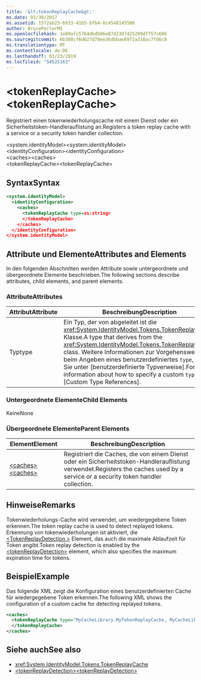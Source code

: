 ```yaml
---
title: '&lt;tokenReplayCache&gt;'
ms.date: 03/30/2017
ms.assetid: 1572ab23-6933-41b5-bfb4-0c4548145500
author: BrucePerlerMS
ms.openlocfilehash: 1e89afc5764dbdb86e87d2307425299dff57c686
ms.sourcegitcommit: 6b308cf6d627d78ee36dbbae8972a310ac7fd6c8
ms.translationtype: MT
ms.contentlocale: de-DE
ms.lasthandoff: 01/23/2019
ms.locfileid: "54525163"
---
```

# <a name="lttokenreplaycachegt"></a><span data-ttu-id="4fe30-102">&lt;tokenReplayCache&gt;</span><span class="sxs-lookup"><span data-stu-id="4fe30-102">&lt;tokenReplayCache&gt;</span></span>
<span data-ttu-id="4fe30-103">Registriert einen tokenwiederholungscache mit einem Dienst oder ein Sicherheitstoken-Handlerauflistung an.</span><span class="sxs-lookup"><span data-stu-id="4fe30-103">Registers a token replay cache with a service or a security token handler collection.</span></span>  
  
 <span data-ttu-id="4fe30-104">\<system.identityModel></span><span class="sxs-lookup"><span data-stu-id="4fe30-104">\<system.identityModel></span></span>  
<span data-ttu-id="4fe30-105">\<identityConfiguration></span><span class="sxs-lookup"><span data-stu-id="4fe30-105">\<identityConfiguration></span></span>  
<span data-ttu-id="4fe30-106">\<caches></span><span class="sxs-lookup"><span data-stu-id="4fe30-106">\<caches></span></span>  
<span data-ttu-id="4fe30-107">\<tokenReplayCache></span><span class="sxs-lookup"><span data-stu-id="4fe30-107">\<tokenReplayCache></span></span>  
  
## <a name="syntax"></a><span data-ttu-id="4fe30-108">Syntax</span><span class="sxs-lookup"><span data-stu-id="4fe30-108">Syntax</span></span>  
  
```xml  
<system.identityModel>  
  <identityConfiguration>  
    <caches>  
      <tokenReplayCache type=xs:string>  
      </tokenReplayCache>  
    </caches>  
  </identityConfiguration>  
</system.identityModel>  
```  
  
## <a name="attributes-and-elements"></a><span data-ttu-id="4fe30-109">Attribute und Elemente</span><span class="sxs-lookup"><span data-stu-id="4fe30-109">Attributes and Elements</span></span>  
 <span data-ttu-id="4fe30-110">In den folgenden Abschnitten werden Attribute sowie untergeordnete und übergeordnete Elemente beschrieben.</span><span class="sxs-lookup"><span data-stu-id="4fe30-110">The following sections describe attributes, child elements, and parent elements.</span></span>  
  
### <a name="attributes"></a><span data-ttu-id="4fe30-111">Attribute</span><span class="sxs-lookup"><span data-stu-id="4fe30-111">Attributes</span></span>  
  
|<span data-ttu-id="4fe30-112">Attribut</span><span class="sxs-lookup"><span data-stu-id="4fe30-112">Attribute</span></span>|<span data-ttu-id="4fe30-113">Beschreibung</span><span class="sxs-lookup"><span data-stu-id="4fe30-113">Description</span></span>|  
|---------------|-----------------|  
|<span data-ttu-id="4fe30-114">Typ</span><span class="sxs-lookup"><span data-stu-id="4fe30-114">type</span></span>|<span data-ttu-id="4fe30-115">Ein Typ, der von abgeleitet ist die <xref:System.IdentityModel.Tokens.TokenReplayCache> Klasse.</span><span class="sxs-lookup"><span data-stu-id="4fe30-115">A type that derives from the <xref:System.IdentityModel.Tokens.TokenReplayCache> class.</span></span> <span data-ttu-id="4fe30-116">Weitere Informationen zur Vorgehensweise beim Angeben eines benutzerdefiniertes `type`, finden Sie unter [benutzerdefinierte Typverweise].</span><span class="sxs-lookup"><span data-stu-id="4fe30-116">For more information about how to specify a custom `type`, see [Custom Type References].</span></span>
  
### <a name="child-elements"></a><span data-ttu-id="4fe30-117">Untergeordnete Elemente</span><span class="sxs-lookup"><span data-stu-id="4fe30-117">Child Elements</span></span>  
 <span data-ttu-id="4fe30-118">Keine</span><span class="sxs-lookup"><span data-stu-id="4fe30-118">None</span></span>  
  
### <a name="parent-elements"></a><span data-ttu-id="4fe30-119">Übergeordnete Elemente</span><span class="sxs-lookup"><span data-stu-id="4fe30-119">Parent Elements</span></span>  
  
|<span data-ttu-id="4fe30-120">Element</span><span class="sxs-lookup"><span data-stu-id="4fe30-120">Element</span></span>|<span data-ttu-id="4fe30-121">Beschreibung</span><span class="sxs-lookup"><span data-stu-id="4fe30-121">Description</span></span>|  
|-------------|-----------------|  
|[<span data-ttu-id="4fe30-122">\<caches></span><span class="sxs-lookup"><span data-stu-id="4fe30-122">\<caches></span></span>](../../../../../docs/framework/configure-apps/file-schema/windows-identity-foundation/caches.md)|<span data-ttu-id="4fe30-123">Registriert die Caches, die von einem Dienst oder ein Sicherheitstoken-Handlerauflistung verwendet.</span><span class="sxs-lookup"><span data-stu-id="4fe30-123">Registers the caches used by a service or a security token handler collection.</span></span>|  
  
## <a name="remarks"></a><span data-ttu-id="4fe30-124">Hinweise</span><span class="sxs-lookup"><span data-stu-id="4fe30-124">Remarks</span></span>  
 <span data-ttu-id="4fe30-125">Tokenwiederholungs-Cache wird verwendet, um wiedergegebene Token erkennen.</span><span class="sxs-lookup"><span data-stu-id="4fe30-125">The token replay cache is used to detect replayed tokens.</span></span> <span data-ttu-id="4fe30-126">Erkennung von tokenwiederholungen ist aktiviert, die [ \<TokenReplayDetection >](../../../../../docs/framework/configure-apps/file-schema/windows-identity-foundation/tokenreplaydetection.md) Element, das auch die maximale Ablaufzeit für Token angibt.</span><span class="sxs-lookup"><span data-stu-id="4fe30-126">Token replay detection is enabled by the [\<tokenReplayDetection>](../../../../../docs/framework/configure-apps/file-schema/windows-identity-foundation/tokenreplaydetection.md) element, which also specifies the maximum expiration time for tokens.</span></span>  
  
## <a name="example"></a><span data-ttu-id="4fe30-127">Beispiel</span><span class="sxs-lookup"><span data-stu-id="4fe30-127">Example</span></span>  
 <span data-ttu-id="4fe30-128">Das folgende XML zeigt die Konfiguration eines benutzerdefinierten Cache für wiedergegebene Token erkennen.</span><span class="sxs-lookup"><span data-stu-id="4fe30-128">The following XML shows the configuration of a custom cache for detecting replayed tokens.</span></span>  
  
```xml  
<caches>  
  <tokenReplayCache type="MyCacheLibrary.MyTokenReplayCache, MyCacheLibrary">  
  </tokenReplayCache>  
</caches>  
```  
  
## <a name="see-also"></a><span data-ttu-id="4fe30-129">Siehe auch</span><span class="sxs-lookup"><span data-stu-id="4fe30-129">See also</span></span>
- <xref:System.IdentityModel.Tokens.TokenReplayCache>
- [<span data-ttu-id="4fe30-130">\<tokenReplayDetection></span><span class="sxs-lookup"><span data-stu-id="4fe30-130">\<tokenReplayDetection></span></span>](../../../../../docs/framework/configure-apps/file-schema/windows-identity-foundation/tokenreplaydetection.md)
